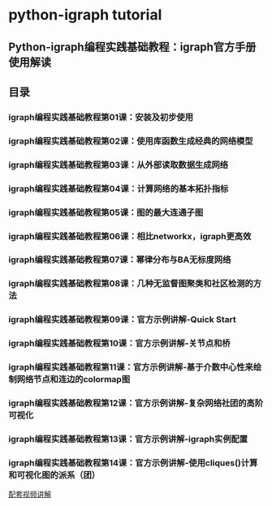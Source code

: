 # python-igraph tutorial
## Python-igraph编程实践基础教程：igraph官方手册使用解读

## 目录

### igraph编程实践基础教程第01课：安装及初步使用
### igraph编程实践基础教程第02课：使用库函数生成经典的网络模型
### igraph编程实践基础教程第03课：从外部读取数据生成网络
### igraph编程实践基础教程第04课：计算网络的基本拓扑指标
### igraph编程实践基础教程第05课：图的最大连通子图
### igraph编程实践基础教程第06课：相比networkx，igraph更高效
### igraph编程实践基础教程第07课：幂律分布与BA无标度网络
### igraph编程实践基础教程第08课：几种无监督图聚类和社区检测的方法
### igraph编程实践基础教程第09课：官方示例讲解-Quick Start
### igraph编程实践基础教程第10课：官方示例讲解-关节点和桥
### igraph编程实践基础教程第11课：官方示例讲解-基于介数中心性来绘制网络节点和连边的colormap图
### igraph编程实践基础教程第12课：官方示例讲解-复杂网络社团的高阶可视化
### igraph编程实践基础教程第13课：官方示例讲解-igraph实例配置
### igraph编程实践基础教程第14课：官方示例讲解-使用cliques()计算和可视化图的派系（团）

[配套视频讲解](https://www.bilibili.com/video/BV1QR4y1R77f/?vd_source=519dd7a4b1f4260ebe31140657f52698)
